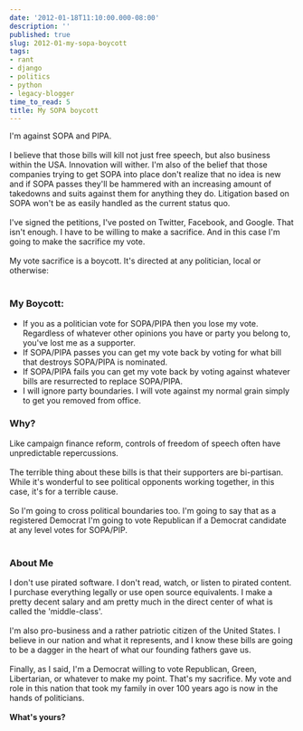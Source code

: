 ```yaml
---
date: '2012-01-18T11:10:00.000-08:00'
description: ''
published: true
slug: 2012-01-my-sopa-boycott
tags:
- rant
- django
- politics
- python
- legacy-blogger
time_to_read: 5
title: My SOPA boycott
---
```


I'm against SOPA and PIPA.<br /><br />I believe that those bills will kill not just free speech, but also business within the USA. Innovation will wither. I'm also of the belief that those companies trying to get SOPA into place don't realize that no idea is new and if SOPA passes they'll be hammered with an increasing amount of takedowns and suits against them for anything they do. Litigation based on SOPA won't be as easily handled as the current status quo.<br /><br />I've signed the petitions, I've posted on Twitter, Facebook, and Google. That isn't enough. I have to be willing to make a sacrifice. And in this case I'm going to make the sacrifice my vote.<br /><br />My vote sacrifice is a boycott. It's directed at any politician, local or otherwise:<br /><br /><h3>My Boycott:</h3><ul><li>If you as a politician vote for SOPA/PIPA then you lose my vote. Regardless of whatever other opinions you have or party you belong to, you've lost me as a supporter.</li><li>If SOPA/PIPA passes you can get my vote back by voting for what bill that destroys SOPA/PIPA is nominated.</li><li>If SOPA/PIPA fails you can get my vote back by voting against whatever bills are resurrected to replace SOPA/PIPA.</li><li>I will ignore party boundaries. I will vote against my normal grain simply to get you removed from office.</li></ul><div><h3>Why?</h3></div><div>Like campaign finance reform, controls of freedom of speech often have unpredictable repercussions.&nbsp;</div><div><br /></div><div>The terrible thing about these bills is that their supporters are bi-partisan. While it's wonderful to see political opponents working together, in this case, it's for a terrible cause.&nbsp;</div><div><br /></div><div>So I'm going to cross political boundaries too. I'm going to say that as a registered Democrat I'm going to vote Republican if a Democrat candidate at any level votes for SOPA/PIP.</div><br /><div><h3>About Me</h3></div><div>I don't use pirated software. I don't read, watch, or listen to pirated content. I purchase everything legally or use open source equivalents. I make a pretty decent salary and am pretty much in the direct center of what is called the 'middle-class'.<br /><br />I'm also pro-business and a rather patriotic citizen of the United States. I believe in our nation and what it represents, and I know these bills are going to be a dagger in the heart of what our founding fathers gave us.</div><div><br /></div><div>Finally, as I said, I'm a Democrat willing to vote Republican, Green, Libertarian, or whatever to make my point. That's my sacrifice. My vote and role in this nation that took my family in over 100 years ago is now in the hands of politicians.<br /><br /><b>What's yours?</b></div>